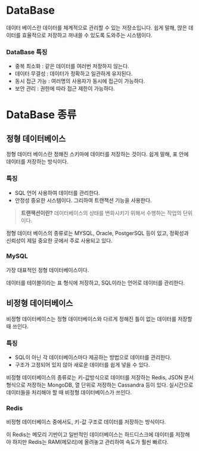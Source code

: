# DataBase
데이터 베이스란 데이터를 체계적으로 관리할 수 있는 저장소입니다. 쉽게 말해, 먆은 데이터를 효율적으로 저장하고 꺼내쓸 수 있도록 도와주는 시스템이다.

### DataBase 특징
- 중복 최소화 : 같은 데이터를 여러번 저장하지 않는다.
- 데이터 무결성 : 데이터가 정확하고 일관하게 유지된다.
- 동시 접근 가능 : 여러명의 사용자가 동시에 접근이 가능하다.
- 보안 관리 : 권한에 따라 접근 제한이 가능하다.

# DataBase 종류

## 정형 데이터베이스
정형 데이터 베이스란 정해진 스키마에 데이터를 저장하는 것이다. 쉽게 말해, 표 안에 데이터를 저장하는 방식이다.

### 특징
- SQL 언어 사용하여 데이터를 관리한다. 
- 안정성 중요한 시스템이다. 그리하여 트랜잭션 기능을 사용한다.

>**트랜잭션이란?**
>데이터베이스의 상태를 변화시키기 위해서 수행하는 작업의 단위이다.

정형 데이터 베이스의 종류로는 MYSQL, Oracle, PostgerSQL 등이 있고, 정확성과 신뢰성이 제일 중요한 곳에서 주로 사용되고 있다.

### MySQL
가장 대표적인 정형 데이터베이스이다.

데이터를 테이블이라는 표 형식에 저장하고, SQL이라는 언어로 데이터를 관리한다.

## 비정형 데이터베이스
비정형 데이터베이스는 정형 데이터베이스와 다르게 정해진 틀이 없는 데이터를 저장할 때 쓰인다.

### 특징
- SQL이 아닌 각 데이터베이스마다 제공하는 방법으로 데이터를 관리한다.
- 구조가 고정되어 있지 않아 새로운 데이터를 쉽게 넣을 수 있다.

비정형 데이터베이스의 종류로는 키-값방식으로 데이터를 저장하는 Redis, JSON 문서 형식으로 저장하는 MongoDB, 열 단위로 저장하는 Cassandra 등이 있다.
실시간으로 데이터들을 처리해야 할 때 비정형 데이터베이스가 쓰인다.

### Redis
비정형 데이터베이스 중에서도, 키-값 구조로 데이터를 저장하는 방식이다.

이 Redis는 메모리 기반이고 일반적인 데이터베이스는 하드디스크에 데이터를 저장해야 하지만 Redis는 RAM(메모리)에 올려놓고 관리하여 속도가 훨씬 빠르다.